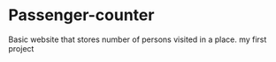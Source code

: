 # Passenger-counter
Basic website that stores number of persons visited in a place. my first project

